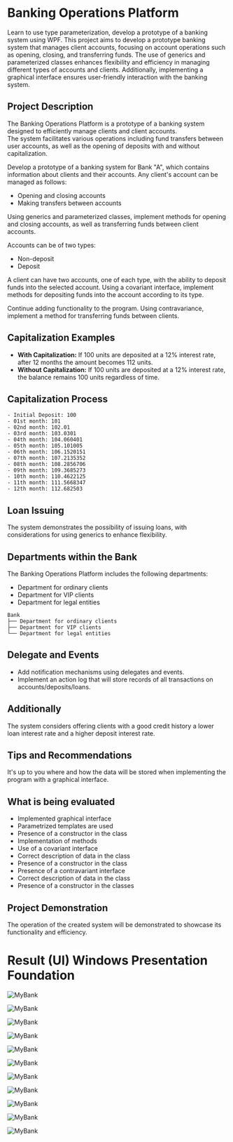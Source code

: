 # Banking Operations Platform

Learn to use type parameterization, develop a prototype of a banking system using WPF.
This project aims to develop a prototype banking system that manages client accounts, focusing on account operations such as opening, closing, and transferring funds. 
The use of generics and parameterized classes enhances flexibility and efficiency in managing different types of accounts and clients. 
Additionally, implementing a graphical interface ensures user-friendly interaction with the banking system.

## Project Description

The Banking Operations Platform is a prototype of a banking system designed to efficiently manage clients and client accounts.  
The system facilitates various operations including fund transfers between user accounts, as well as the opening of deposits with and without capitalization.

Develop a prototype of a banking system for Bank "A", which contains information about clients and their accounts. Any client's account can be managed as follows:

- Opening and closing accounts
- Making transfers between accounts

Using generics and parameterized classes, implement methods for opening and closing accounts, as well as transferring funds between client accounts.

Accounts can be of two types:

- Non-deposit
- Deposit

A client can have two accounts, one of each type, with the ability to deposit funds into the selected account. Using a covariant interface, implement methods for depositing funds into the account according to its type.

Continue adding functionality to the program. Using contravariance, implement a method for transferring funds between clients.

## Capitalization Examples

- **With Capitalization:** If 100 units are deposited at a 12% interest rate, after 12 months the amount becomes 112 units.
- **Without Capitalization:** If 100 units are deposited at a 12% interest rate, the balance remains 100 units regardless of time.

## Capitalization Process

```
- Initial Deposit: 100
- 01st month: 101
- 02nd month: 102.01
- 03rd month: 103.0301
- 04th month: 104.060401
- 05th month: 105.101005
- 06th month: 106.1520151
- 07th month: 107.2135352
- 08th month: 108.2856706
- 09th month: 109.3685273
- 10th month: 110.4622125
- 11th month: 111.5668347
- 12th month: 112.682503

```

## Loan Issuing

The system demonstrates the possibility of issuing loans, with considerations for using generics to enhance flexibility.

## Departments within the Bank

The Banking Operations Platform includes the following departments:
- Department for ordinary clients
- Department for VIP clients
- Department for legal entities

```
Bank
├── Department for ordinary clients
├── Department for VIP clients
└── Department for legal entities
```

## Delegate and Events

 - Add notification mechanisms using delegates and events.
 - Implement an action log that will store records of all transactions on accounts/deposits/loans.

## Additionally

The system considers offering clients with a good credit history a lower loan interest rate and a higher deposit interest rate.

## Tips and Recommendations

It's up to you where and how the data will be stored when implementing the program with a graphical interface.

## What is being evaluated

- Implemented graphical interface
- Parametrized templates are used
- Presence of a constructor in the class
- Implementation of methods
- Use of a covariant interface
- Correct description of data in the class
- Presence of a constructor in the class
- Presence of a contravariant interface
- Correct description of data in the class
- Presence of a constructor in the classes


## Project Demonstration

The operation of the created system will be demonstrated to showcase its functionality and efficiency.

# Result (UI) Windows Presentation Foundation

![MyBank](../Pictures/bank.png)

![MyBank](../Pictures/bank00.png)

![MyBank](../Pictures/bank01.png)

![MyBank](../Pictures/bank02.png)

![MyBank](../Pictures/bank03.png)

![MyBank](../Pictures/bank04.png)

![MyBank](../Pictures/bank05.png)

![MyBank](../Pictures/bank06.png)

![MyBank](../Pictures/bank07.png)

![MyBank](../Pictures/bank08.png)

![MyBank](../Pictures/bank09.png)
